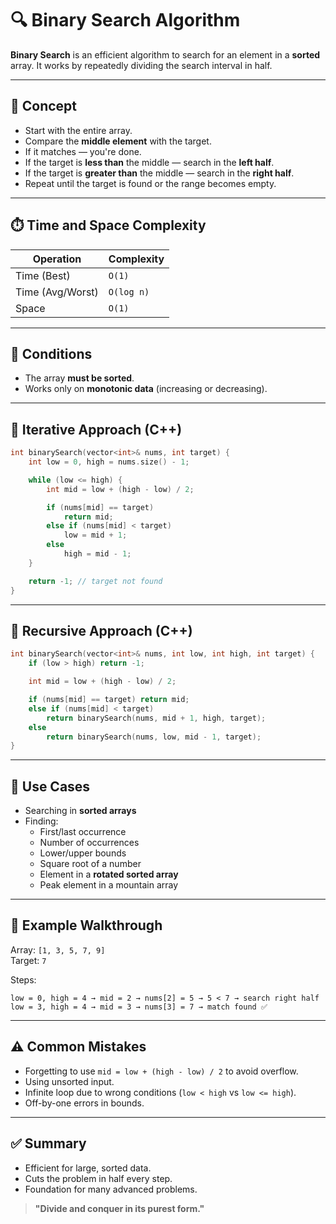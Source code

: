 # 🔍 Binary Search Algorithm

**Binary Search** is an efficient algorithm to search for an element in a **sorted** array. It works by repeatedly dividing the search interval in half.

---

## 🧠 Concept

- Start with the entire array.
- Compare the **middle element** with the target.
- If it matches — you're done.
- If the target is **less than** the middle — search in the **left half**.
- If the target is **greater than** the middle — search in the **right half**.
- Repeat until the target is found or the range becomes empty.

---

## ⏱️ Time and Space Complexity

| Operation        | Complexity |
| ---------------- | ---------- |
| Time (Best)      | `O(1)`     |
| Time (Avg/Worst) | `O(log n)` |
| Space            | `O(1)`     |

---

## 📌 Conditions

- The array **must be sorted**.
- Works only on **monotonic data** (increasing or decreasing).

---

## 🔄 Iterative Approach (C++)

```cpp
int binarySearch(vector<int>& nums, int target) {
    int low = 0, high = nums.size() - 1;

    while (low <= high) {
        int mid = low + (high - low) / 2;

        if (nums[mid] == target)
            return mid;
        else if (nums[mid] < target)
            low = mid + 1;
        else
            high = mid - 1;
    }

    return -1; // target not found
}
```

---

## 🔁 Recursive Approach (C++)

```cpp
int binarySearch(vector<int>& nums, int low, int high, int target) {
    if (low > high) return -1;

    int mid = low + (high - low) / 2;

    if (nums[mid] == target) return mid;
    else if (nums[mid] < target)
        return binarySearch(nums, mid + 1, high, target);
    else
        return binarySearch(nums, low, mid - 1, target);
}
```

---

## 🔄 Use Cases

- Searching in **sorted arrays**
- Finding:
  - First/last occurrence
  - Number of occurrences
  - Lower/upper bounds
  - Square root of a number
  - Element in a **rotated sorted array**
  - Peak element in a mountain array

---

## 🧪 Example Walkthrough

Array: `[1, 3, 5, 7, 9]`  
Target: `7`

Steps:

```
low = 0, high = 4 → mid = 2 → nums[2] = 5 → 5 < 7 → search right half
low = 3, high = 4 → mid = 3 → nums[3] = 7 → match found ✅
```

---

## ⚠️ Common Mistakes

- Forgetting to use `mid = low + (high - low) / 2` to avoid overflow.
- Using unsorted input.
- Infinite loop due to wrong conditions (`low < high` vs `low <= high`).
- Off-by-one errors in bounds.

---

## ✅ Summary

- Efficient for large, sorted data.
- Cuts the problem in half every step.
- Foundation for many advanced problems.

> **"Divide and conquer in its purest form."**
